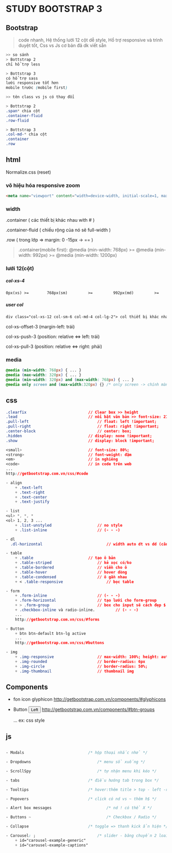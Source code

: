 # STUDY BOOTSTRAP 3

## Bootstrap
> code nhanh, Hệ thống lưới 12 cột dễ style, Hổ trợ responsive và trình duyệt tốt, Css vs Js cơ bản đã dk viết sẵn

```css
>> so sánh
> Bottstrap 2                         
chỉ hổ trợ less

> Bottstrap 3
có hổ trợ sass
lưới responsive tốt hơn
mobile trước (mobile first)

>> tên class vs js có thay đổi

> Bottstrap 2  
.span* chia cột
.container-fluid                    
.row-fluid      

> Bottstrap 3
.col-md-* chia cột
.container
.row
```
## html
Normalize.css (reset)

### vô hiệu hóa responsive zoom
```html
<meta name="viewport" content="width=device-width, initial-scale=1, maximum-scale=1, user-scalable=no"> 
```

### width
.container ( các thiết bị khác nhau with # )

.container-fluid ( chiều rộng của nó sẽ full-width )

.row ( trong lớp => margin: 0 -15px -> == )

> .container(mobile first): @media (min-width: 768px) >= @media (min-width: 992px) >= @media (min-width: 1200px)

### lưới 12(cột)

##### col-xs-4	
```html
0px(xs) >=        768px(sm)         >=         992px(md)         >=         1200px(lg) >
```

##### user col   
```html
div class="col-xs-12 col-sm-6 col-md-4 col-lg-2"> col thiết bị khác nhau </div>
```

col-xs-offset-3 (margin-left: trái)

col-xs-push-3   (position: relative <=> left: trái)

col-xs-pull-3   (position: relative <=> right: phải)

### media
```css
@media (min-width: 768px) { ... }
@media (max-width: 320px) { ... }
@media (min-width: 320px) and (max-width: 768px) { ... }
@media only screen and (max-width:320px) {} /* only screen -> chính màn hình đó */
```

## css
```css
.clearfix							// Clear box >> height
.lead  		   						// nổi bật văn bản >> font-size: 21px;
.pull-left  							// float: left !important;
.pull-right 							// float: right !important;
.center-block							// center: box;
.hidden								// display: none !important;
.show								// display: block !important;

<small> 	   						// font-size: 80%;
<strong> 	   						// font-weight: đậm
<em> 				 				// in nghiêng
<code> 								// in code trên web
...
http://getbootstrap.com.vn/css/#code

- align
	+ .text-left 
	+ .text-right
	+ .text-center 
	+ .text-justify 

- list
<ul> *, *, *
<ol> 1, 2, 3 ...
	+ .list-unstyled  		   			// no style
	+ .list-inline 				   		// (- - -)

- dl
  .dl-horizontal           					// width auto dt vs dd (cân bằng)

- table 
	+ .table						// tạo ô bản
	+ .table-striped 			   		// kẻ xọc có/ko
	+ .table-bordered 		   			// viền cho ô
	+ .table-hover 				   		// hover dòng
	+ .table-condensed 		   			// ô gần nhau
	+ < .table-responsive    				// bọc table

- form
	+ .form-inline 					 	// (- - -)
	+ .form-horizontal			 		// tạo lưới cho form-group 
	+ > .form-group          			// box cho input sẽ cách đẹp $ xét width: 100% or thêm .col-$-$ 
	+ .checkbox-inline và radio-inline. 		// (- - -)
	...
	http://getbootstrap.com.vn/css/#forms

- Button
	+ btn btn-default btn-lg active
	...
	http://getbootstrap.com.vn/css/#buttons

- img 
	+ .img-responsive 			 		// max-width: 100%; height: auto;
	+ .img-rounded    			 		// border-radius: 6px
	+ .img-circle     			 		// border-radius: 50%;
	+ .img-thumbnail  			 		// thumbnail img
```

## Components

- fon icon glyphicon
	<span class="glyphicon glyphicon-search"></span>
	http://getbootstrap.com.vn/components/#glyphicons

- Button
	<button type="button" class="btn btn-default">Left</button>
	http://getbootstrap.com.vn/components/#btn-groups
	
	...
	ex: css style

## js
```css

- Modals 						 	/* hộp thoại nhắc nhở */

- Dropdowns 				 			/* menu sổ xuống */

- ScrollSpy 				 			/* tự nhận menu khi kéo */

- tabs 							 	/* điều hướng tab trong box */

- Tooltips 					 		/* hover:thêm title > top - left -right -bottom */

- Popovers 					 		/* click có nd vs ~ thêm h$ */

- Alert box messages 						/* nd ! có thể X */

- Buttons ~         	 					/* Checkbox / Radio */

- Collapse 					 		/* toggle => thanh kick ẩn hiện */

- Carousel: ;				 			/* slider - băng chuyền 2 loai*/
	+ id="carousel-example-generic"
	+ id="carousel-example-captions"
```



